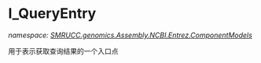 ﻿# I_QueryEntry
_namespace: [SMRUCC.genomics.Assembly.NCBI.Entrez.ComponentModels](./index.md)_

用于表示获取查询结果的一个入口点




